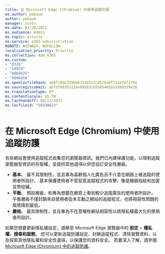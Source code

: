 ```yaml
---
title: 在 Microsoft Edge (Chromium) 中使用追蹤防護
ms.author: pebaum
author: pebaum
manager: scotv
ms.date: 03/29/2021
ms.audience: Admin
ms.topic: article
ms.service: o365-administration
ROBOTS: NOINDEX, NOFOLLOW
localization_priority: Priority
ms.collection: Adm_O365
ms.custom:
- "8328"
- "10979"
- "9004625"
- "9006450"
ms.openlocfilehash: ae8fc8dc329bb631db313cd576a0f121e7a7179a
ms.sourcegitcommit: ab75f66355116e995b3cb5505465b31989339e28
ms.translationtype: HT
ms.contentlocale: zh-TW
ms.lasthandoff: 08/13/2021
ms.locfileid: "58330623"
---
```

# <a name="use-tracking-prevention-in-microsoft-edge-chromium"></a>在 Microsoft Edge (Chromium) 中使用追蹤防護

有些網站會使用追蹤程式收集您的瀏覽器資訊。我們已內建保護功能，以限制追蹤瀏覽器型資訊的存取權，並提供其他選項以供您自訂安全性層級。

- **基本**。 最不具限制性，並且專為喜歡個人化廣告且不介意在網路上被追蹤的使用者所設計。 基本保護使用者不受惡意追蹤程式的攻擊，像是機器指紋和加密貨幣挖礦。
- **平衡**。 預設層級，和專為想要在網頁上看到較少追蹤廣告的使用者所設計。 平衡層級不僅封鎖來自使用者從未互動之網站的追蹤程式，也將相容性問題的風險降到最低。
- **嚴格**。 最具限制性，並且專為不在意犧牲網站相容性以將隱私權最大化的使用者所設計。

如果您想要更新隱私權設定，請移至 Microsoft Edge 瀏覽器中的 **設定** > **隱私權、搜尋和服務**。 您可以更新追蹤防護設定、封鎖追蹤程式、清除瀏覽資料，以及探索其他隱私權和安全性選項，以保護您的資料安全。 若要深入了解，請參閱 [Microsoft Edge (Chromium) 中的追蹤防護](https://docs.microsoft.com/microsoft-edge/web-platform/tracking-prevention)。 